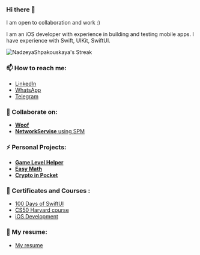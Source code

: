 ### Hi there 👋 
I am open to collaboration and work :) 

I am an iOS developer with experience in building and testing mobile apps.
I have experience with Swift, UIKit, SwiftUI. 

![NadzeyaShpakouskaya's Streak](https://github-readme-streak-stats.herokuapp.com/?user=NadzeyaShpakouskaya&theme=vue-dark&hide_border=true)

<!--
**NadzeyaShpakouskaya/NadzeyaShpakouskaya** is a ✨ _special_ ✨ repository because its `README.md` (this file) appears on your GitHub profile.

Here are some ideas to get you started:

- 🔭 I’m currently working on ...
- 🌱 I’m currently learning ...
- 👯 I’m looking to collaborate on ...
- 🤔 I’m looking for help with ...
- 💬 Ask me about ...
- 📫 How to reach me: ...
- 😄 Pronouns: ...
- ⚡ Fun fact: ...
-->

### 📫 How to reach me:
- [LinkedIn](https://t.co/EkJTY3hRF0)
- [WhatsApp](https://api.whatsapp.com/send/?phone=971585726445&text&type=phone_number&app_absent=0)
- [Telegram](https://t.me/NadzeyaSh)

### 👯 Collaborate on:
- [**Woof**](https://github.com/ios-course/ironfoudation-team-project)
- [**NetworkServise** using SPM](https://github.com/ios-course/simple-network-service)

### ⚡ Personal Projects:
 - [**Game Level Helper**](https://apps.apple.com/us/app/game-level-helper/id1499312939)
 - [**Easy Math**](https://github.com/NadzeyaShpakouskaya/EasyMath)
 - [**Crypto in Pocket**](https://github.com/NadzeyaShpakouskaya/CryptoInPocket)


### 🌱 Certificates and Courses :
 - [100 Days of SwiftUI](https://user-images.githubusercontent.com/32869814/185576950-83f3b44c-5af6-4e0d-9571-53bb350c8451.jpg)
 - [CS50 Harvard course](https://github.com/NadzeyaShpakouskaya/pesonal_information/blob/main/CS50_Certificates.pdf)
 - [iOS Development](https://github.com/NadzeyaShpakouskaya/pesonal_information/blob/main/Diploma%20Swiftbook.pdf)
 


### 📄 My resume:
- [My resume](https://github.com/NadzeyaShpakouskaya/personal_information/blob/main/NADZEYA%20SHPAKOUSKAYA%20-%20iOS%20Developer.pdf)

